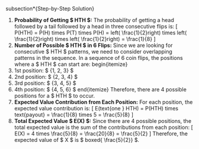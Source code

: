 subsection\*{Step-by-Step Solution}

1. **Probability of Getting $ HTH $:**
   The probability of getting a head followed by a tail followed by a head in three consecutive flips is:
   [
   P(HTH) = P(H) times P(T) times P(H) = left( \frac{1}{2}right) times left( \frac{1}{2}right) times left( \frac{1}{2}right) = \frac{1}{8}
   ]
2. **Number of Possible $ HTH $ in 6 Flips:**
   Since we are looking for consecutive $ HTH $ patterns, we need to consider overlapping patterns in the sequence.
   In a sequence of 6 coin flips, the positions where a $ HTH $ can start are:
   begin{itemize}
   <li> 1st position: $ {1, 2, 3} $
   <li> 2nd position: $ {2, 3, 4} $
   <li> 3rd position: $ {3, 4, 5} $
   <li> 4th position: $ {4, 5, 6} $
   end{itemize}
   Therefore, there are 4 possible positions for a $ HTH $ to occur.
3. **Expected Value Contribution from Each Position:**
   For each position, the expected value contribution is:
   [
   E(text{one } HTH) = P(HTH) times text{payout} = \frac{1}{8} times 5 = \frac{5}{8}
   ]
4. **Total Expected Value $ E(X) $:**
   Since there are 4 possible positions, the total expected value is the sum of the contributions from each position:
   [
   E(X) = 4 times \frac{5}{8} = \frac{20}{8} = \frac{5}{2}
   ]
   Therefore, the expected value of $ X $ is $ boxed{ \frac{5}{2}} $.
